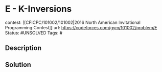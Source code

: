 # E - K-Inversions

contest: [[CFICPC/101002/101002|2016 North American Invitational Programming Contest]]
url: https://codeforces.com/gym/101002/problem/E
Status: #UNSOLVED
Tags: #

## Description

## Solution

